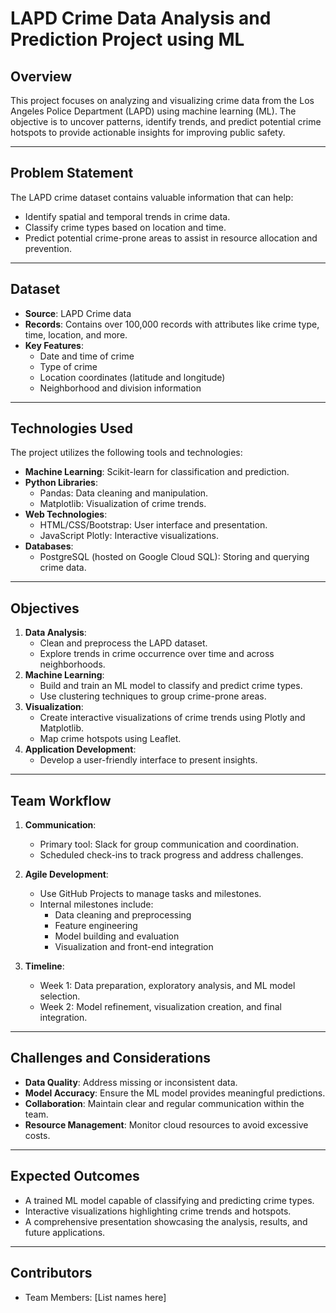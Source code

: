 # LAPD Crime Data Analysis and Prediction Project using ML

## Overview

This project focuses on analyzing and visualizing crime data from the Los Angeles Police Department (LAPD) using machine learning (ML). The objective is to uncover patterns, identify trends, and predict potential crime hotspots to provide actionable insights for improving public safety.

---

## Problem Statement

The LAPD crime dataset contains valuable information that can help:
- Identify spatial and temporal trends in crime data.
- Classify crime types based on location and time.
- Predict potential crime-prone areas to assist in resource allocation and prevention.

---

## Dataset

- **Source**: LAPD Crime data
- **Records**: Contains over 100,000 records with attributes like crime type, time, location, and more.
- **Key Features**: 
  - Date and time of crime
  - Type of crime
  - Location coordinates (latitude and longitude)
  - Neighborhood and division information

---

## Technologies Used

The project utilizes the following tools and technologies:
- **Machine Learning**: Scikit-learn for classification and prediction.
- **Python Libraries**:
  - Pandas: Data cleaning and manipulation.
  - Matplotlib: Visualization of crime trends.
- **Web Technologies**:
  - HTML/CSS/Bootstrap: User interface and presentation.
  - JavaScript Plotly: Interactive visualizations.
- **Databases**:
  - PostgreSQL (hosted on Google Cloud SQL): Storing and querying crime data.

---

## Objectives

1. **Data Analysis**: 
   - Clean and preprocess the LAPD dataset.
   - Explore trends in crime occurrence over time and across neighborhoods.
2. **Machine Learning**:
   - Build and train an ML model to classify and predict crime types.
   - Use clustering techniques to group crime-prone areas.
3. **Visualization**:
   - Create interactive visualizations of crime trends using Plotly and Matplotlib.
   - Map crime hotspots using Leaflet.
4. **Application Development**:
   - Develop a user-friendly interface to present insights.

---

## Team Workflow

1. **Communication**:
   - Primary tool: Slack for group communication and coordination.
   - Scheduled check-ins to track progress and address challenges.

2. **Agile Development**:
   - Use GitHub Projects to manage tasks and milestones.
   - Internal milestones include:
     - Data cleaning and preprocessing
     - Feature engineering
     - Model building and evaluation
     - Visualization and front-end integration




3. **Timeline**:
   - Week 1: Data preparation, exploratory analysis, and ML model selection.
   - Week 2: Model refinement, visualization creation, and final integration.

---

## Challenges and Considerations

- **Data Quality**: Address missing or inconsistent data.
- **Model Accuracy**: Ensure the ML model provides meaningful predictions.
- **Collaboration**: Maintain clear and regular communication within the team.
- **Resource Management**: Monitor cloud resources to avoid excessive costs.

---

## Expected Outcomes

- A trained ML model capable of classifying and predicting crime types.
- Interactive visualizations highlighting crime trends and hotspots.
- A comprehensive presentation showcasing the analysis, results, and future applications.

---

## Contributors

- Team Members: [List names here]

